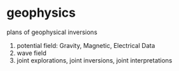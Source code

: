 # geophysics
plans of geophysical inversions 
1) potential field: Gravity, Magnetic, Electrical Data
2) wave field
3) joint explorations, joint inversions, joint interpretations

